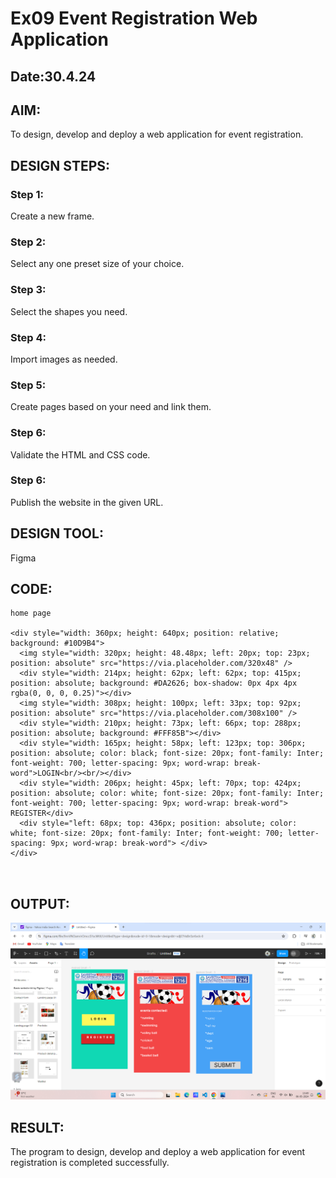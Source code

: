 # Ex09 Event Registration Web Application
## Date:30.4.24

## AIM:
To design, develop and deploy a web application for event registration.

## DESIGN STEPS:

### Step 1:
Create a new frame.

### Step 2:
Select any one preset size of your choice.

### Step 3:
Select the shapes you need.

### Step 4:
Import images as needed.

### Step 5:
Create pages based on your need and link them.

### Step 6:

Validate the HTML and CSS code.

### Step 6:

Publish the website in the given URL.

## DESIGN TOOL:
Figma

## CODE:
```
home page

<div style="width: 360px; height: 640px; position: relative; background: #10D9B4">
  <img style="width: 320px; height: 48.48px; left: 20px; top: 23px; position: absolute" src="https://via.placeholder.com/320x48" />
  <div style="width: 214px; height: 62px; left: 62px; top: 415px; position: absolute; background: #DA2626; box-shadow: 0px 4px 4px rgba(0, 0, 0, 0.25)"></div>
  <img style="width: 308px; height: 100px; left: 33px; top: 92px; position: absolute" src="https://via.placeholder.com/308x100" />
  <div style="width: 210px; height: 73px; left: 66px; top: 288px; position: absolute; background: #FFF85B"></div>
  <div style="width: 165px; height: 58px; left: 123px; top: 306px; position: absolute; color: black; font-size: 20px; font-family: Inter; font-weight: 700; letter-spacing: 9px; word-wrap: break-word">LOGIN<br/><br/></div>
  <div style="width: 206px; height: 45px; left: 70px; top: 424px; position: absolute; color: white; font-size: 20px; font-family: Inter; font-weight: 700; letter-spacing: 9px; word-wrap: break-word">  REGISTER</div>
  <div style="left: 68px; top: 436px; position: absolute; color: white; font-size: 20px; font-family: Inter; font-weight: 700; letter-spacing: 9px; word-wrap: break-word"> </div>
</div>



```

## OUTPUT:
![alt text](<Screenshot 2024-05-06 135003.png>)

## RESULT:
The program to design, develop and deploy a web application for event registration is completed successfully.

